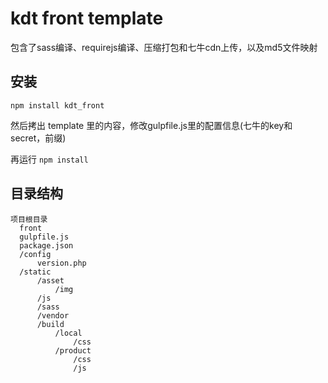 # kdt front template

包含了sass编译、requirejs编译、压缩打包和七牛cdn上传，以及md5文件映射

## 安装

    npm install kdt_front
  
然后拷出 template 里的内容，修改gulpfile.js里的配置信息(七牛的key和secret，前缀)

再运行 `npm install`

## 目录结构

    项目根目录
      front
      gulpfile.js
      package.json
      /config
      	  version.php
      /static
          /asset
              /img
          /js
          /sass
          /vendor
          /build
              /local
                  /css
              /product
                  /css
                  /js
    
